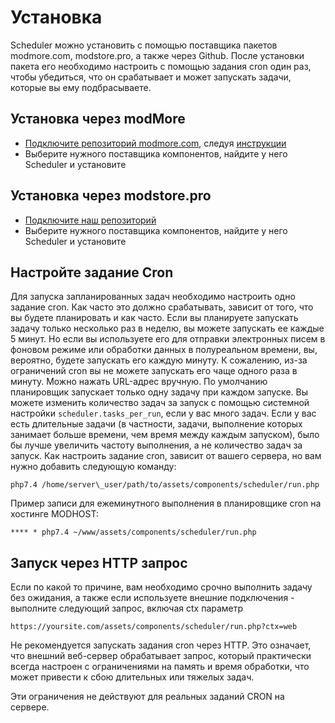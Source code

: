 # Установка

Scheduler можно установить с помощью поставщика пакетов modmore.com, modstore.pro, а также через Github. После установки пакета его необходимо настроить с помощью задания cron один раз, чтобы убедиться, что он срабатывает и может запускать задачи, которые вы ему подбрасываете.

## Установка через modMore

- [Подключите репозиторий modmore.com](https://modmore.com/about/package-provider/), следуя [инструкции](https://modmore.com/extras/scheduler/download/)
- Выберите нужного поставщика компонентов, найдите у него Scheduler и установите

## Установка через modstore.pro

- [Подключите наш репозиторий](https://modstore.pro/info/connection)
- Выберите нужного поставщика компонентов, найдите у него Scheduler и установите

## Настройте задание Cron

Для запуска запланированных задач необходимо настроить одно задание cron. Как часто это должно срабатывать, зависит от того, что вы будете планировать и как часто. Если вы планируете запускать задачу только несколько раз в неделю, вы можете запускать ее каждые 5 минут. Но если вы используете его для отправки электронных писем в фоновом режиме или обработки данных в полуреальном времени, вы, вероятно, будете запускать его каждую минуту.
К сожалению, из-за ограничений cron вы не можете запускать его чаще одного раза в минуту. Можно нажать URL-адрес вручную.
По умолчанию планировщик запускает только одну задачу при каждом запуске. Вы можете изменить количество задач за запуск с помощью системной настройки ```scheduler.tasks_per_run```, если у вас много задач. Если у вас есть длительные задачи (в частности, задачи, выполнение которых занимает больше времени, чем время между каждым запуском), было бы лучше увеличить частоту выполнения, а не количество задач за запуск.
Как настроить задание cron, зависит от вашего сервера, но вам нужно добавить следующую команду:

```shell
php7.4 /home/server\_user/path/to/assets/components/scheduler/run.php
```

Пример записи для ежеминутного выполнения в планировщике cron на хостинге MODHOST:

```
**** * php7.4 ~/www/assets/components/scheduler/run.php
```

## Запуск через HTTP запрос

Если по какой то причине, вам необходимо срочно выполнить задачу без ожидания, а также если используете внешние подключения - выполните следующий запрос, включая ctx параметр

```
https://yoursite.com/assets/components/scheduler/run.php?ctx=web
```

Не рекомендуется запускать задания cron через HTTP. Это означает, что внешний веб-сервер обрабатывает запрос, который практически всегда настроен с ограничениями на память и время обработки, что может привести к сбою длительных или тяжелых задач.

Эти ограничения не действуют для реальных заданий CRON на сервере.

